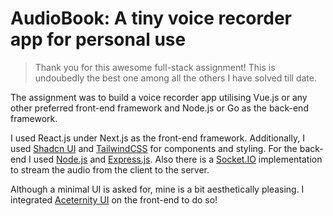 # AudioBook: A tiny voice recorder app for personal use

> Thank you for this awesome full-stack assignment! This is undoubedly the best one among all the others I have solved till date.

The assignment was to build a voice recorder app utilising Vue.js or any other preferred front-end framework and Node.js or Go as the back-end framework.

I used React.js under Next.js as the front-end framework. Additionally, I used [Shadcn UI](https://ui.shadcn.com/) and [TailwindCSS](https://tailwindcss.com/) for components and styling. For the back-end I used [Node.js](https://nodejs.org/en) and [Express.js](https://expressjs.com/). Also there is a [Socket.IO](https://socket.io/) implementation to stream the audio from the client to the server.

Although a minimal UI is asked for, mine is a bit aesthetically pleasing. I integrated [Aceternity UI](https://ui.aceternity.com/) on the front-end to do so!